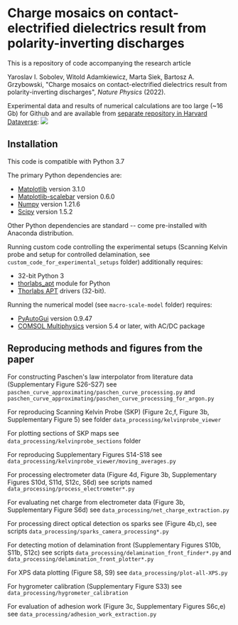 #  Charge mosaics on contact-electrified dielectrics result from polarity-inverting discharges

This is a repository of code accompanying the research article 

Yaroslav I. Sobolev, Witold Adamkiewicz, Marta Siek, Bartosz A. Grzybowski,
"Charge mosaics on contact-electrified dielectrics result from polarity-inverting discharges", *Nature Physics* (2022).

<!---
Bibtech code for citing the paper:

```
@article{2022chargepatterns,
  title={Charge mosaics on contact-electrified dielectrics result from polarity-inverting discharges},
  author={Sobolev, Yaroslav I and Adamkiewicz, Witold and Siek, Marta and Grzybowski, Bartosz A},
  journal  = "Nature Physics",
  volume   =  XX,
  number   =  XX,
  pages    = XX,
  month    =  XX,
  year     =  2022
}
```
-->

Experimental data and results of numerical calculations are too large (~16 Gb) for Github and 
are available from [separate repository in Harvard Dataverse](https://doi.org/10.7910/DVN/ZOFDKM):
[![](<https://img.shields.io/badge/Dataverse DOI-10.7910/DVN/ZOFDKM-orange>)](https://www.doi.org/10.7910/DVN/ZOFDKM)

## Installation

This code is compatible with Python 3.7

The primary Python dependencies are:

* [Matplotlib](https://matplotlib.org/) version 3.1.0
* [Matplotlib-scalebar](https://pypi.org/project/matplotlib-scalebar/) version 0.6.0
* [Numpy](https://numpy.org/) version 1.21.6
* [Scipy](https://scipy.org/) version 1.5.2

Other Python dependencies are standard -- come pre-installed with Anaconda distribution.

Running custom code controlling the experimental setups (Scanning Kelvin probe and setup for controlled delamination,
see `custom_code_for_experimental_setups` folder)
additionally requires:
* 32-bit Python 3 
* [thorlabs_apt](https://pypi.org/project/thorlabs-apt/) module for Python
* [Thorlabs APT](https://www.thorlabs.com/newgrouppage9.cfm?objectgroup_id=9019) drivers (32-bit).

Running the numerical model (see `macro-scale-model` folder) requires:
* [PyAutoGui](https://pyautogui.readthedocs.io/en/latest/) version 0.9.47
* [COMSOL Multiphysics](https://www.comsol.com/) version 5.4 or later, with AC/DC package

## Reproducing methods and figures from the paper

For constructing Paschen's law interpolator from literature data 
(Supplementary Figure S26-S27)
see `paschen_curve_approximating/paschen_curve_processing.py`
and `paschen_curve_approximating/paschen_curve_processing_for_argon.py`

For reproducing Scanning Kelvin Probe (SKP) (Figure 2c,f, Figure 3b, 
Supplementary Figure 5) see 
folder `data_processing/kelvinprobe_viewer`

For plotting sections of SKP maps see `data_processing/kelvinprobe_sections` folder

For reproducing Supplementary Figures S14-S18 
see `data_processing/kelvinprobe_viewer/moving_averages.py`

For processing electrometer data (Figure 4d, Figure 3b, Supplementary Figures S10d, S11d, S12c, S6d) see 
scripts named `data_processing/process_electrometer*.py`

For evaluating net charge from electrometer data (Figure 3b, Supplementary Figure S6d) 
see `data_processing/net_charge_extraction.py`

For processing direct optical detection os sparks see (Figure 4b,c), see 
scripts `data_processing/sparks_camera_processing*.py `

For detecting motion of delamination front (Supplementary Figures S10b, S11b, S12c) see scripts
`data_processing/delamination_front_finder*.py` and `data_processing/delamination_front_plotter*.py`

For XPS data plotting (Figure S8, S9) see `data_processing/plot-all-XPS.py`

For hygrometer calibration (Supplementary Figure S33)
see `data_processing/hygrometer_calibration`

For evaluation of adhesion work (Figure 3c, Supplementary Figures S6c,e)
see `data_processing/adhesion_work_extraction.py`